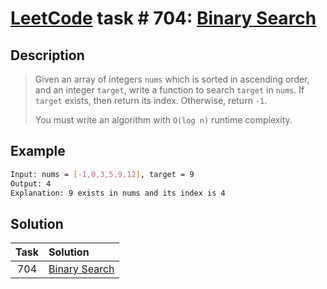 # [LeetCode][leetcode] task # 704: [Binary Search][task]

Description
-----------

> Given an array of integers `nums` which is sorted in ascending order, and an integer `target`,
> write a function to search `target` in `nums`. If `target` exists, then return its index. Otherwise, return `-1`.
> 
> You must write an algorithm with `O(log n)` runtime complexity.

Example
-------

```sh
Input: nums = [-1,0,3,5,9,12], target = 9
Output: 4
Explanation: 9 exists in nums and its index is 4
```

Solution
--------

| Task | Solution                  |
|:----:|:--------------------------|
| 704  | [Binary Search][solution] |


[leetcode]: <http://leetcode.com/>
[task]: <https://leetcode.com/problems/kth-largest-element-in-a-stream/>
[solution]: <https://github.com/wellaxis/witalis-jkit/blob/main/module/tasks/src/main/java/com/witalis/jkit/tasks/core/task/leetcode/h8/p704/option/Practice.java>
